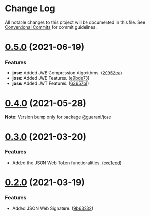 # Change Log

All notable changes to this project will be documented in this file.
See [Conventional Commits](https://conventionalcommits.org) for commit guidelines.

# [0.5.0](https://github.com/guaranijs/guarani/compare/v0.4.0...v0.5.0) (2021-06-19)


### Features

* **jose:** Added JWE Compression Algorithms. ([20952ea](https://github.com/guaranijs/guarani/commit/20952ea9d3676b2ab9146b6233b83dda9ceb21af))
* **jose:** Added JWE Features. ([e9bde78](https://github.com/guaranijs/guarani/commit/e9bde786b3e4d27580d3f95a6d8c0fe5651b10b7))
* **jose:** Added JWT Features. ([63657b1](https://github.com/guaranijs/guarani/commit/63657b16e32aa5d7863488785a48ed80904cafdc))





# [0.4.0](https://github.com/guaranijs/guarani/compare/v0.3.0...v0.4.0) (2021-05-28)

**Note:** Version bump only for package @guarani/jose





# [0.3.0](https://github.com/guaranijs/guarani/compare/v0.2.0...v0.3.0) (2021-03-20)


### Features

* Added the JSON Web Token functionalities. ([cec1ecd](https://github.com/guaranijs/guarani/commit/cec1ecd08e0d4271a5c9a9f2a08c0dac7dc985e7))





# [0.2.0](https://github.com/guaranijs/guarani/compare/v0.1.0...v0.2.0) (2021-03-19)


### Features

* Added JSON Web Signature. ([9b63232](https://github.com/guaranijs/guarani/commit/9b63232ff33d558ce27c9136d872cbec9db3fe23))
